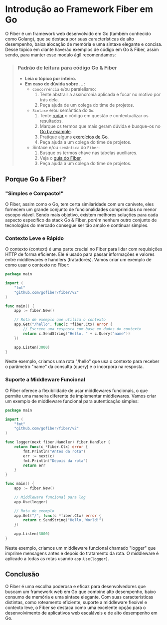 # Introdução ao Framework Fiber em Go
O Fiber é um framework web desenvolvido em Go (também conhecido como Golang), que se destaca por suas características de
alto desempenho, baixa alocação de memória e uma sintaxe elegante e concisa. Desse tópico em diante haverão exemplos de
código em Go & Fiber, assim sendo, para manter esse modulo ágil recomendamos:

> ### Padrão de leitura para código Go & Fiber 
> - **Leia o tópico por inteiro.**
> - **Em caso de dúvida sobre ...:**
>   - `Concorrência` e/ou paralelismo:
>     1. Tente abstrair a assíncronia aplicada e focar no motivo por trás dela.
>     2. Peça ajuda de um colega do time de projetos.
>   - `Sintaxe` e/ou semântica do `Go`:
>     1. Tente [rodar](https://go.dev/play/) o código em questão e contextualizar os resultados.
>     2. Marque os termos que mais geram dúvida e busque-os no [Go by example](https://gobyexample.com).
>     3. Pratique alguns [exercícios de Go](https://exercism.org/tracks/go/concepts).
>     4. Peça ajuda a um colega do time de projetos.
>   - Sintaxe e/ou `semântica` do `Fiber`:
>     1. Busque os termos chave nas tabelas auxiliares.
>     2. Veja o [guia do Fiber](https://docs.gofiber.io/category/guide).
>     3. Peça ajuda a um colega do time de projetos.

## Porque Go & Fiber?
### "Simples e Compacto!"
O Fiber, assim como o Go, tem certa similaridade com um canivete, eles fornecem um grande conjunto de funcionalidades 
comprimidas no menor escopo viável. Sendo mais objetivo, existem melhores soluções para cada aspecto específico da 
stack Go & Fiber, porém nenhum outro conjunto de tecnologias do mercado consegue ser tão amplo e continuar simples.

### Contexto Leve e Rápido
O contexto (context) é uma parte crucial no Fiber para lidar com requisições HTTP de forma eficiente. Ele é usado para 
passar informações e valores entre middlewares e handlers (tratadores). Vamos criar um exemplo de como usar o contexto 
no Fiber:

```go
package main

import (
	"fmt"
	"github.com/gofiber/fiber/v2"
)

func main() {
	app := fiber.New()

	// Rota de exemplo que utiliza o contexto
	app.Get("/hello", func(c *fiber.Ctx) error {
		// Escreve uma resposta com base em dados do contexto
		return c.SendString("Hello, " + c.Query("name"))
	})

	app.Listen(3000)
}
```

Neste exemplo, criamos uma rota "/hello" que usa o contexto para receber o parâmetro "name" da consulta (query) e o 
incorpora na resposta.

### Suporte a Middleware Funcional
O Fiber oferece a flexibilidade de usar middlewares funcionais, o que permite uma maneira diferente de implementar 
middlewares. Vamos criar um exemplo de middleware funcional para autenticação simples:

```go
package main

import (
	"fmt"
	"github.com/gofiber/fiber/v2"
)

func logger(next fiber.Handler) fiber.Handler {
	return func(c *fiber.Ctx) error {
		fmt.Println("Antes da rota")
		err := next(c)
		fmt.Println("Depois da rota")
		return err
	}
}

func main() {
	app := fiber.New()

	// Middleware funcional para log
	app.Use(logger)

	// Rota de exemplo
	app.Get("/", func(c *fiber.Ctx) error {
		return c.SendString("Hello, World!")
	})

	app.Listen(3000)
}
```

Neste exemplo, criamos um middleware funcional chamado "logger" que imprime mensagens antes e depois do tratamento da 
rota. O middleware é aplicado a todas as rotas usando `app.Use(logger)`.

## Conclusão
O Fiber é uma escolha poderosa e eficaz para desenvolvedores que buscam um framework web em Go que combine alto 
desempenho, baixo consumo de memória e uma sintaxe elegante. Com suas características distintas, como roteamento 
eficiente, suporte a middleware flexível e contexto leve, o Fiber se destaca como uma excelente opção para o 
desenvolvimento de aplicativos web escaláveis e de alto desempenho em Go.